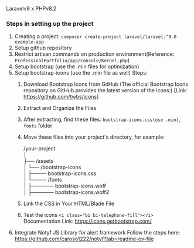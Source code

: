 Laravelv9 x PHPv8.2

### Steps in setting up the project


1. Creating a project: `composer create-project laravel/laravel:^9.0 example-app`
2. Setup github repository
3. Restrict artisan commands on production environment(Reference: `ProfessinalPortfolio/app/Console/Kernel.php`)
4. Setup bootstrap (use the .min files for optimization)
5. Setup bootstrap-icons (use the .min file as well)
    Steps:
    1. Download Bootstrap Icons from GitHub (The official Bootstrap Icons repository on GitHub provides the latest version of the icons:) [Link: https://github.com/twbs/icons]
    2. Extract and Organize the Files
    3. After extracting, find these files: `bootstrap-icons.css(use .min)`, `fonts` folder
    4. Move these files into your project's directory, for example:

        /your-project <br />
            │ <br />
            ├── /assets <br />
            │   └── /bootstrap-icons <br />
            │       ├──── bootstrap-icons.css <br />
            │       └──── /fonts <br />
            │                ├────── bootstrap-icons.woff <br />
            │                ├────── bootstrap-icons.woff2 <br />

    5. Link the CSS in Your HTML/Blade File
    6. Test the icons `<i class="bi bi-telephone-fill"></i>` <br />
        Documentation Link: https://icons.getbootstrap.com/ 
6. Integrate Notyf JS Library for alert framework
Follow the steps here: https://github.com/caroso1222/notyf?tab=readme-ov-file

